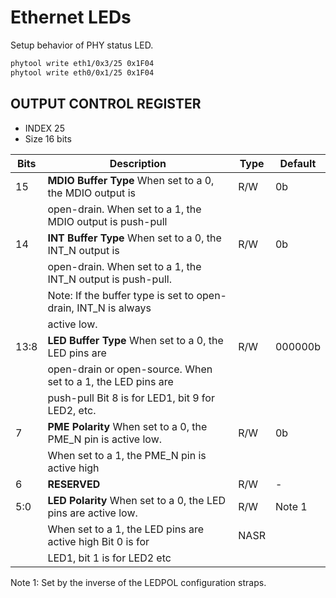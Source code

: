 # Ethernet LEDs

Setup behavior of PHY status LED.

```sh
phytool write eth1/0x3/25 0x1F04
phytool write eth0/0x1/25 0x1F04
```

## OUTPUT CONTROL REGISTER

- INDEX 25
- Size 16 bits

|Bits  |Description                                                    |Type  |Default
|------|---------------------------------------------------------------|------|-------
|15    |**MDIO Buffer Type** When set to a 0, the MDIO output is       |R/W   |0b
|      |open-drain. When set to a 1, the MDIO output is push-pull      |      |
|14    |**INT Buffer Type** When set to a 0, the INT_N output is       |R/W   |0b
|      |open-drain. When set to a 1, the INT_N output is push-pull.    |      |
|      |Note: If the buffer type is set to open-drain, INT_N is always |      |
|      |active low.                                                    |      |
|13:8  |**LED Buffer Type** When set to a 0, the LED pins are          |R/W   |000000b
|      |open-drain or open-source. When set to a 1, the LED pins are   |      |
|      |push-pull Bit 8 is for LED1, bit 9 for LED2, etc.              |      |
|7     |**PME Polarity** When set to a 0, the PME_N pin is active low. |R/W   |0b
|      |When set to a 1, the PME_N pin is active high                  |      |
|6     |**RESERVED**                                                   |R/W   |\-
|5:0   |**LED Polarity** When set to a 0, the LED pins are active low. |R/W   |Note 1
|      |When set to a 1, the LED pins are active high Bit 0 is for     |NASR  |
|      |LED1, bit 1 is for LED2 etc                                    |      |

Note 1: Set by the inverse of the LEDPOL configuration straps.
